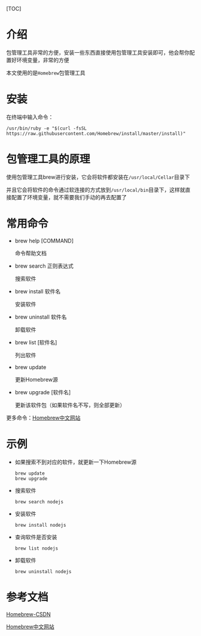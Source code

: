 [TOC]

# 介绍

包管理工具非常的方便，安装一些东西直接使用包管理工具安装即可，他会帮你配置好环境变量，非常的方便

本文使用的是`Homebrew`包管理工具

# 安装

在终端中输入命令：

```shell
/usr/bin/ruby -e "$(curl -fsSL https://raw.githubusercontent.com/Homebrew/install/master/install)"
```

# 包管理工具的原理

使用包管理工具brew进行安装，它会将软件都安装在`/usr/local/Cellar`目录下

并且它会将软件的命令通过软连接的方式放到`/usr/local/bin`目录下，这样就直接配置了环境变量，就不需要我们手动的再去配置了

# 常用命令

- brew help [COMMAND]

  命令帮助文档

- brew search 正则表达式

  搜索软件

- brew install 软件名

  安装软件

- brew uninstall 软件名

  卸载软件

- brew list [软件名]

  列出软件

- brew update

  更新Homebrew源

- brew upgrade [软件名]

  更新该软件包（如果软件名不写，则全部更新）

更多命令：[Homebrew中文网站](https://brew.sh/index_zh-cn.html)

# 示例

- 如果搜索不到对应的软件，就更新一下Homebrew源

  ```shell
  brew update
  brew upgrade
  ```

- 搜索软件

  ```shell
  brew search nodejs
  ```

- 安装软件

  ```shell
  brew install nodejs
  ```

- 查询软件是否安装

  ```shell
  brew list nodejs
  ```

- 卸载软件

  ```sHell
  brew uninstall nodejs
  ```

# 参考文档

[Homebrew-CSDN](https://blog.csdn.net/TransientJoy/article/details/77866704)

[Homebrew中文网站](https://brew.sh/index_zh-cn.html)